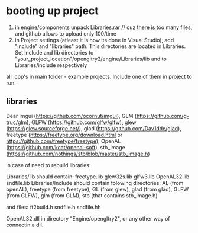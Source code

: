 # booting up project
1) in engine/components unpack Libraries.rar // cuz there is too many files, and github allows to upload only 100/time
2) in Project settings (atleast it is how its done in Visual Studio), add "include" and "libraries" path. This directories are located in Libraries. Set include and lib directories to "your_project_location"/opengltry2/engine/Libraries/lib and to Libraries/include respectively

all .cpp's in main folder - example projects. Include one of them in project to run.


## libraries
Dear imgui (https://github.com/ocornut/imgui),
GLM (https://github.com/g-truc/glm),
GLFW (https://github.com/glfw/glfw),
glew (https://glew.sourceforge.net/),
glad (https://github.com/Dav1dde/glad),
freetype (https://freetype.org/download.html or https://github.com/freetype/freetype),
OpenAL (https://github.com/kcat/openal-soft),
stb_image (https://github.com/nothings/stb/blob/master/stb_image.h)


in case of need to rebuild libraries:

Libraries/lib should contain:
	freetype.lib
	glew32s.lib
	glfw3.lib
	OpenAL32.lib
	sndfile.lib
Libraries/Include should contain folowing directories:
	AL (from openAL),
	freetype (from freetype),
	GL (from glew),
	glad (from glad),
	GLFW (from GLFW),
	glm (from GLM),
	stb (that contains stb_image.h)
	
 and files:
	ft2build.h
	sndfile.h
	sndfile.hh


OpenAL32.dll in directory "Engine/opengltry2", or any other way of connectin a dll.
	

